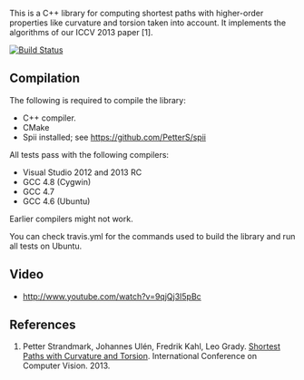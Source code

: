 This is a C++ library for computing shortest paths with higher-order properties like curvature and torsion taken into account. It implements the algorithms of our ICCV 2013 paper [1].

[![Build Status](https://travis-ci.org/PetterS/curve_extraction.png)](https://travis-ci.org/PetterS/curve_extraction)

Compilation
-----------
The following is required to compile the library:
* C++ compiler.
* CMake
* Spii installed; see https://github.com/PetterS/spii 

All tests pass with the following compilers:
* Visual Studio 2012 and 2013 RC
* GCC 4.8 (Cygwin)
* GCC 4.7
* GCC 4.6 (Ubuntu)

Earlier compilers might not work.

You can check travis.yml for the commands used to build the library and run all tests on Ubuntu.

Video
-----
 * http://www.youtube.com/watch?v=9qjQj3I5pBc

References
----------
1. Petter Strandmark, Johannes Ulén, Fredrik Kahl, Leo Grady. [Shortest Paths with Curvature and Torsion](http://www2.maths.lth.se/vision/publications/publications/view_paper.php?paper_id=582). International Conference on Computer Vision. 2013.
